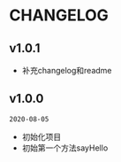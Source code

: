 # CHANGELOG

## v1.0.1

- 补充changelog和readme

## v1.0.0

```2020-08-05```

- 初始化项目
- 初始第一个方法sayHello

